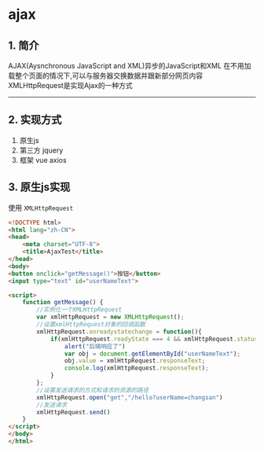 # ajax
## 1. 简介
AJAX(Aysnchronous JavaScript and XML)异步的JavaScript和XML
在不用加载整个页面的情况下,可以与服务器交换数据并跟新部分网页内容
XMLHttpRequest是实现Ajax的一种方式

***

## 2. 实现方式
1. 原生js
2. 第三方 jquery
3. 框架 vue axios

## 3. 原生js实现
使用 `XMLHttpRequest`
```html
<!DOCTYPE html>
<html lang="zh-CN">
<head>
    <meta charset="UTF-8">
    <title>AjaxTest</title>
</head>
<body>
<button onclick="getMessage()">按钮</button>
<input type="text" id="userNameText">

<script>
    function getMessage() {
        //实例化一个XMLHttpRequest
        var xmlHttpRequest = new XMLHttpRequest();
        //设置xmlHttpRequest对象的回调函数
        xmlHttpRequest.onreadystatechange = function(){
            if(xmlHttpRequest.readyState === 4 && xmlHttpRequest.status === 200){
                alert("后端响应了")
                var obj = document.getElementById("userNameText");
                obj.value = xmlHttpRequest.responseText;
                console.log(xmlHttpRequest.responseText);
            }
        };
        //设置发送请求的方式和请求的资源的路径
        xmlHttpRequest.open("get","/hello?userName=changsan")
        //发送请求
        xmlHttpRequest.send()
    }
</script>
</body>
</html>
```

